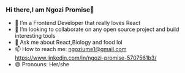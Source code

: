 ### Hi there,I am Ngozi Promise👋



- 🔭 I’m a Frontend Developer that really loves React
- 👯 I’m looking to collaborate on any open source project and build interesting tools
- 💬 Ask me about React,Biology and food lol
- 📫 How to reach me: ngoziume1@gmail.com https://www.linkedin.com/in/ngozi-promise-5707561b3/
- 😄 Pronouns: Her/she

